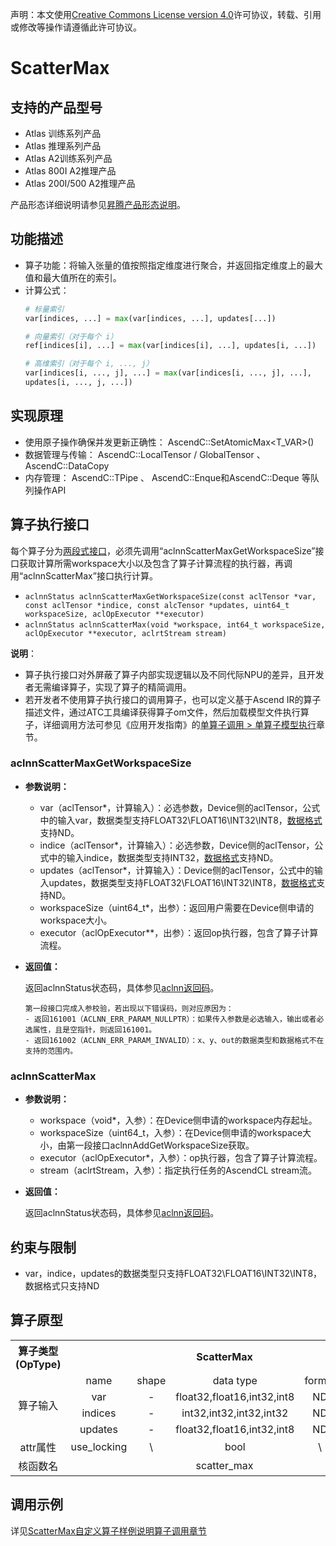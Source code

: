 声明：本文使用[Creative Commons License version 4.0](https://creativecommons.org/licenses/by/4.0/legalcode)许可协议，转载、引用或修改等操作请遵循此许可协议。

# ScatterMax

## 支持的产品型号

- Atlas 训练系列产品
- Atlas 推理系列产品
- Atlas A2训练系列产品
- Atlas 800I A2推理产品
- Atlas 200I/500 A2推理产品

产品形态详细说明请参见[昇腾产品形态说明](https://www.hiascend.com/document/redirect/CannCommunityProductForm)。

## 功能描述

- 算子功能：将输入张量的值按照指定维度进行聚合，并返回指定维度上的最大值和最大值所在的索引。
- 计算公式：
  ```python
  # 标量索引
  var[indices, ...] = max(var[indices, ...], updates[...])

  # 向量索引（对于每个 i）
  ref[indices[i], ...] = max(var[indices[i], ...], updates[i, ...])

  # 高维索引（对于每个 i, ..., j）
  var[indices[i, ..., j], ...] = max(var[indices[i, ..., j], ...],
  updates[i, ..., j, ...])
  ```

## 实现原理

- 使用原子操作确保并发更新正确性： AscendC::SetAtomicMax<T_VAR>()
- 数据管理与传输： AscendC::LocalTensor / GlobalTensor 、 AscendC::DataCopy
- 内存管理： AscendC::TPipe 、 AscendC::Enque和AscendC::Deque 等队列操作API

## 算子执行接口

每个算子分为[两段式接口](common/两段式接口.md)，必须先调用“aclnnScatterMaxGetWorkspaceSize”接口获取计算所需workspace大小以及包含了算子计算流程的执行器，再调用“aclnnScatterMax”接口执行计算。

* `aclnnStatus aclnnScatterMaxGetWorkspaceSize(const aclTensor *var, const aclTensor *indice, const alcTensor *updates, uint64_t workspaceSize, aclOpExecutor **executor)`
* `aclnnStatus aclnnScatterMax(void *workspace, int64_t workspaceSize, aclOpExecutor **executor, aclrtStream stream)`

**说明**：

- 算子执行接口对外屏蔽了算子内部实现逻辑以及不同代际NPU的差异，且开发者无需编译算子，实现了算子的精简调用。
- 若开发者不使用算子执行接口的调用算子，也可以定义基于Ascend IR的算子描述文件，通过ATC工具编译获得算子om文件，然后加载模型文件执行算子，详细调用方法可参见《应用开发指南》的[单算子调用 > 单算子模型执行](https://hiascend.com/document/redirect/CannCommunityCppOpcall)章节。

### aclnnScatterMaxGetWorkspaceSize

- **参数说明：**
  
  - var（aclTensor\*，计算输入）：必选参数，Device侧的aclTensor，公式中的输入var，数据类型支持FLOAT32\FLOAT16\INT32\INT8，[数据格式](https://www.hiascend.com/document/detail/zh/CANNCommunityEdition/800alpha003/apiref/aolapi/context/common/%E6%95%B0%E6%8D%AE%E6%A0%BC%E5%BC%8F.md)支持ND。
  - indice（aclTensor\*，计算输入）：必选参数，Device侧的aclTensor，公式中的输入indice，数据类型支持INT32，[数据格式](https://www.hiascend.com/document/detail/zh/CANNCommunityEdition/800alpha003/apiref/aolapi/context/common/%E6%95%B0%E6%8D%AE%E6%A0%BC%E5%BC%8F.md)支持ND。
  - updates（aclTensor\*，计算输入）：Device侧的aclTensor，公式中的输入updates，数据类型支持FLOAT32\FLOAT16\INT32\INT8，[数据格式](https://www.hiascend.com/document/detail/zh/CANNCommunityEdition/800alpha003/apiref/aolapi/context/common/%E6%95%B0%E6%8D%AE%E6%A0%BC%E5%BC%8F.md)支持ND。
  - workspaceSize（uint64\_t\*，出参）：返回用户需要在Device侧申请的workspace大小。
  - executor（aclOpExecutor\*\*，出参）：返回op执行器，包含了算子计算流程。
- **返回值：**
  
  返回aclnnStatus状态码，具体参见[aclnn返回码](https://www.hiascend.com/document/detail/zh/CANNCommunityEdition/800alpha003/apiref/aolapi/context/common/aclnn%E8%BF%94%E5%9B%9E%E7%A0%81_fuse.md)。
  
  ```
  第一段接口完成入参校验，若出现以下错误码，则对应原因为：
  - 返回161001（ACLNN_ERR_PARAM_NULLPTR）：如果传入参数是必选输入，输出或者必选属性，且是空指针，则返回161001。
  - 返回161002（ACLNN_ERR_PARAM_INVALID）：x、y、out的数据类型和数据格式不在支持的范围内。
  ```

### aclnnScatterMax

- **参数说明：**
  
  - workspace（void\*，入参）：在Device侧申请的workspace内存起址。
  - workspaceSize（uint64\_t，入参）：在Device侧申请的workspace大小，由第一段接口aclnnAddGetWorkspaceSize获取。
  - executor（aclOpExecutor\*，入参）：op执行器，包含了算子计算流程。
  - stream（aclrtStream，入参）：指定执行任务的AscendCL stream流。
- **返回值：**
  
  返回aclnnStatus状态码，具体参见[aclnn返回码](https://www.hiascend.com/document/detail/zh/CANNCommunityEdition/800alpha003/apiref/aolapi/context/common/aclnn%E8%BF%94%E5%9B%9E%E7%A0%81_fuse.md)。

## 约束与限制

- var，indice，updates的数据类型只支持FLOAT32\FLOAT16\INT32\INT8，数据格式只支持ND

## 算子原型

<table>  
<tr><th align="center">算子类型(OpType)</th><th colspan="5" align="center">ScatterMax</th></tr>  
<tr><td rowspan="4" align="center">算子输入</td><td align="center">name</td><td align="center">shape</td><td align="center">data type</td><td align="center">format</td><td align="center">default</td></tr>
<tr><td align="center">var</td><td align="center">-</td><td align="center">float32,float16,int32,int8</td><td align="center">ND</td><td align="center">\</td></tr>
<tr><td align="center">indices</td><td align="center">-</td><td align="center">int32,int32,int32,int32</td><td align="center">ND</td><td align="center">\</td></tr>  
<tr><td align="center">updates</td><td align="center">-</td><td align="center">float32,float16,int32,int8</td><td align="center">ND</td><td align="center">\</td></tr>
<tr><td rowspan="1" align="center">attr属性</td><td align="center">use_locking</td><td align="center">\</td><td align="center">bool</td><td align="center">\</td><td align="center">false</td></tr>
<tr><td rowspan="1" align="center">核函数名</td><td colspan="5" align="center">scatter_max</td></tr>  
</table>

## 调用示例

详见[ScatterMax自定义算子样例说明算子调用章节](../README.md#算子调用)

